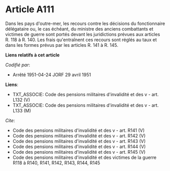 # Article A111

Dans les pays d'outre-mer, les recours contre les décisions du fonctionnaire délégataire ou, le cas échéant, du ministre des
anciens combattants et victimes de guerre sont portés devant les juridictions prévues aux articles R. 118 à R. 140. Les frais
qu'entraînent ces recours sont réglés au taux et dans les formes prévus par les articles R. 141 à R. 145.

**Liens relatifs à cet article**

_Codifié par_:

  - Arrêté 1951-04-24 JORF 29 avril 1951

**Liens**:

  - TXT_ASSOCIE: Code des pensions militaires d'invalidité et des v - art. L132 (V)
  - TXT_ASSOCIE: Code des pensions militaires d'invalidité et des v - art. L133 (M)

_Cite_:

  - Code des pensions militaires d'invalidité et des v - art. R141 (V)
  - Code des pensions militaires d'invalidité et des v - art. R142 (V)
  - Code des pensions militaires d'invalidité et des v - art. R143 (V)
  - Code des pensions militaires d'invalidité et des v - art. R144 (V)
  - Code des pensions militaires d'invalidité et des v - art. R145 (V)
  - Code des pensions militaires d'invalidité et des victimes de la guerre R118 à R140, R141, R142, R143, R144, R145

